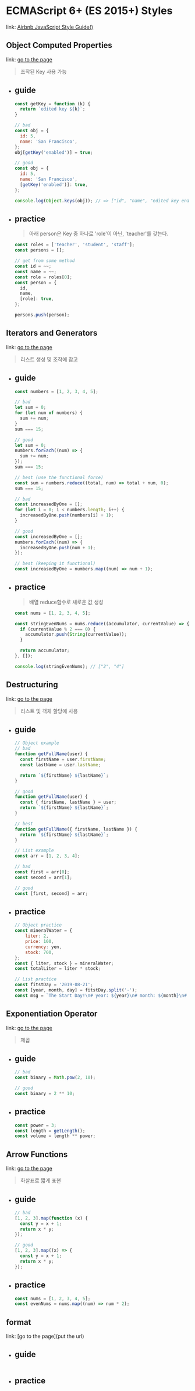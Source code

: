 
ECMAScript 6+ (ES 2015+) Styles
===
link: [Airbnb JavaScript Style Guide()](https://github.com/airbnb/javascript#ecmascript-6-es-2015-styles)

Object Computed Properties
---
link: [go to the page](https://github.com/airbnb/javascript#es6-computed-properties)
> 조작된 Key 사용 가능

* ## guide

    ```javascript
    const getKey = function (k) {
      return `edited key ${k}`;
    }

    // bad
    const obj = {
      id: 5,
      name: 'San Francisco',
    };
    obj[getKey('enabled')] = true;

    // good
    const obj = {
      id: 5,
      name: 'San Francisco',
      [getKey('enabled')]: true,
    };

    console.log(Object.keys(obj)); // => ["id", "name", "edited key enabled"]
    ```

* ## practice
    > 아래 person은 Key 중 하나로 'role'이 아닌, 'teacher'를 갖는다.
    ```javascript
    const roles = ['teacher', 'student', 'staff'];
    const persons = [];
    
    // get from some method
    const id = ~~;
    const name = ~~;
    const role = roles[0];
    const person = {
      id,
      name,
      [role]: true,
    };
    
    persons.push(person);
    ```

Iterators and Generators
---
link: [go to the page](https://github.com/airbnb/javascript#iterators-and-generators)
> 리스트 생성 및 조작에 참고
* ## guide
    ```javascript
    const numbers = [1, 2, 3, 4, 5];

    // bad
    let sum = 0;
    for (let num of numbers) {
      sum += num;
    }
    sum === 15;

    // good
    let sum = 0;
    numbers.forEach((num) => {
      sum += num;
    });
    sum === 15;

    // best (use the functional force)
    const sum = numbers.reduce((total, num) => total + num, 0);
    sum === 15;

    // bad
    const increasedByOne = [];
    for (let i = 0; i < numbers.length; i++) {
      increasedByOne.push(numbers[i] + 1);
    }

    // good
    const increasedByOne = [];
    numbers.forEach((num) => {
      increasedByOne.push(num + 1);
    });

    // best (keeping it functional)
    const increasedByOne = numbers.map((num) => num + 1);
    ```

* ## practice
    > 배열 reduce함수로 새로운 값 생성
    ```javascript
    const nums = [1, 2, 3, 4, 5];

    const stringEvenNums = nums.reduce((accumulator, currentValue) => {
      if (currentValue % 2 === 0) {
        accumulator.push(String(currentValue));
      }

      return accumulator;
    }, []);
    
    console.log(stringEvenNums); // ["2", "4"]
    ```

Destructuring
---
link: [go to the page](https://github.com/airbnb/javascript#destructuring)
> 리스트 및 객체 할당에 사용
* ## guide
    ```javascript
    // Object example
    // bad
    function getFullName(user) {
      const firstName = user.firstName;
      const lastName = user.lastName;

      return `${firstName} ${lastName}`;
    }

    // good
    function getFullName(user) {
      const { firstName, lastName } = user;
      return `${firstName} ${lastName}`;
    }

    // best
    function getFullName({ firstName, lastName }) {
      return `${firstName} ${lastName}`;
    }

    // List example
    const arr = [1, 2, 3, 4];

    // bad
    const first = arr[0];
    const second = arr[1];

    // good
    const [first, second] = arr;
    ```
* ## practice
    ```javascript
    // Object practice
    const mineralWater = {
        liter: 2,
        price: 100,
        currency: yen,
        stock: 700,
    };
    const { liter, stock } = mineralWater;
    const totalLiter = liter * stock;

    // List practice
    const fitstDay = '2019-08-21';
    const [year, month, day] = fitstDay.split('-');
    const msg = `The Start Day!\n# year: ${year}\n# month: ${month}\n# day: ${day}`;
    ```

Exponentiation Operator
---
link: [go to the page](https://github.com/airbnb/javascript/blob/master/README.md#es2016-properties--exponentiation-operator)
> 제곱
* ## guide
    ```javascript
    // bad
    const binary = Math.pow(2, 10);

    // good
    const binary = 2 ** 10;
    ```
* ## practice
    ```javascript
    const power = 3;
    const length = getLength();
    const volume = length ** power;
    ```

Arrow Functions
---
link: [go to the page](https://github.com/airbnb/javascript/blob/master/README.md#arrow-functions)
> 화살표로 짧게 표현
* ## guide
    ```javascript
    // bad
    [1, 2, 3].map(function (x) {
      const y = x + 1;
      return x * y;
    });

    // good
    [1, 2, 3].map((x) => {
      const y = x + 1;
      return x * y;
    });
    ```

* ## practice
    ```javascript
    const nums = [1, 2, 3, 4, 5];
    const evenNums = nums.map((num) => num * 2);
    ```

format
---
link: [go to the page](put the url)
> 
* ## guide
    ```javascript
    ```
* ## practice
    ```javascript
    ```
